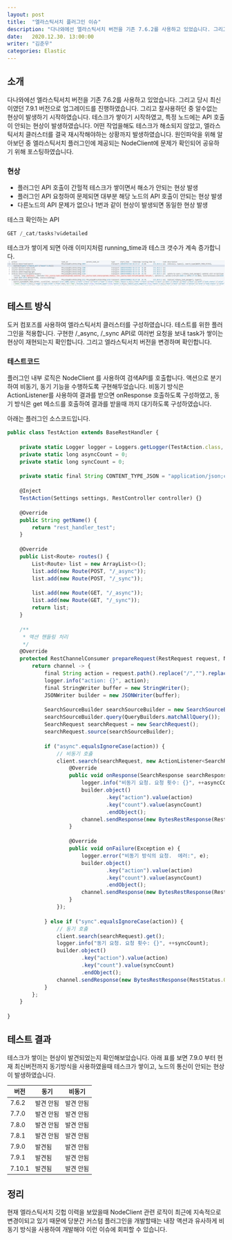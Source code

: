```yaml
---
layout: post
title:  "엘라스틱서치 플러그인 이슈"
description: "다나와에선 엘라스틱서치 버전을 기존 7.6.2를 사용하고 있었습니다. 그리고 당시 최신이였던 7.9.1 버전으로 업그레이드를 진행하였습니다. 그리고 잘사용하던 중 알수없는 현상이 발생하기 시작하였습니다. 테스크가 쌓이기 시작하였고, 특정 노드에는 API 호출이 안되는 현상이 발생하였습니다.  어떤 작업을해도 테스크가 해소되지 않았고, 엘라스틱서치 클러스터를 결국 재시작해야하는 상황까지 발생하였습니다. 원인파악을 위해 알아보던 중 엘라스틱서치 플러그인에 제공되는 NodeClient에 문제가 확인되어 공유하기 위해 포스팅하였습니다." 
date:   2020.12.30. 13:00:00
writer: "김준우"  
categories: Elastic
---
```

## 소개
다나와에선 엘라스틱서치 버전을 기존 7.6.2를 사용하고 있었습니다. 그리고 당시 최신이였던 7.9.1 버전으로 업그레이드를 진행하였습니다. 그리고 잘사용하던 중 알수없는 현상이 발생하기 시작하였습니다. 테스크가 쌓이기 시작하였고, 특정 노드에는 API 호출이 안되는 현상이 발생하였습니다.  어떤 작업을해도 테스크가 해소되지 않았고, 엘라스틱서치 클러스터를 결국 재시작해야하는 상황까지 발생하였습니다. 원인파악을 위해 알아보던 중 엘라스틱서치 플러그인에 제공되는 NodeClient에 문제가 확인되어 공유하기 위해 포스팅하였습니다.

### 현상
- 플러그인 API 호출이 간헐적 테스크가 쌓이면서 해소가 안되는 현상 발생
- 플러그인 API 요청하여 문제되면 대부분 해당 노드의 API 호출이 안되는 현상 발생
- 다른노드의 API 문제가 없으나 1번과 같이 현상이 발생되면 동일한 현상 발생
   

테스크 확인하는 API
```jsx
GET /_cat/tasks?v&detailed
```

테스크가 쌓이게 되면 아래 이미지처럼 running_time과 테스크 갯수가 계속 증가합니다.
![/images/2020-12-30-elasticsearch-plugins-issue/Untitled.png](/images/2020-12-30-elasticsearch-plugins-issue/Untitled.png)

## 테스트 방식

도커 컴포즈를 사용하여 엘라스틱서치 클러스터를 구성하였습니다. 테스트를 위한 플러그인을 적용합니다. 구현한 /_async, /_sync API로 여러번 요청을 보내 task가 쌓이는 현상이 재현되는지 확인합니다. 그리고 엘라스틱서치 버전을 변경하며 확인합니다.

### 테스트코드

플러그인 내부 로직은 NodeClient 를 사용하여 검색API를 호출합니다. 액션으로 분기하여 비동기, 동기 기능을 수행하도록 구현해두었습니다. 비동기 방식은 ActionListener를 사용하여 결과를 받으면 onResponse  호출하도록 구성하였고, 동기 방식은 get 메소드를 호출하여 결과를 받을때 까지 대기하도록 구성하였습니다. 

아래는 플러그인 소스코드입니다.

```jsx
public class TestAction extends BaseRestHandler {

	private static Logger logger = Loggers.getLogger(TestAction.class, "");
	private static long asyncCount = 0;
	private static long syncCount = 0;

	private static final String CONTENT_TYPE_JSON = "application/json;charset=UTF-8";

	@Inject
	TestAction(Settings settings, RestController controller) {}

	@Override
	public String getName() {
		return "rest_handler_test";
	}

	@Override
	public List<Route> routes() {
		List<Route> list = new ArrayList<>();
		list.add(new Route(POST, "/_async"));
		list.add(new Route(POST, "/_sync"));

		list.add(new Route(GET, "/_async"));
		list.add(new Route(GET, "/_sync"));
		return list;
	}

	/**
	 * 액션 핸들링 처리
	 */
	@Override
	protected RestChannelConsumer prepareRequest(RestRequest request, NodeClient client) throws IOException {
		return channel -> {
			final String action = request.path().replace("/","").replace("_", "");
			logger.info("action: {}", action);
			final StringWriter buffer = new StringWriter();
			JSONWriter builder = new JSONWriter(buffer);

			SearchSourceBuilder searchSourceBuilder = new SearchSourceBuilder();
			searchSourceBuilder.query(QueryBuilders.matchAllQuery());
			SearchRequest searchRequest = new SearchRequest();
			searchRequest.source(searchSourceBuilder);

			if ("async".equalsIgnoreCase(action)) {
				// 비동기 호춣
				client.search(searchRequest, new ActionListener<SearchResponse>() {
					@Override
					public void onResponse(SearchResponse searchResponse) {
						logger.info("비동기 요청. 요청 횟수: {}", ++asyncCount);
						builder.object()
								.key("action").value(action)
								.key("count").value(asyncCount)
								.endObject();
						channel.sendResponse(new BytesRestResponse(RestStatus.OK, CONTENT_TYPE_JSON, buffer.toString()));
					}

					@Override
					public void onFailure(Exception e) {
						logger.error("비동기 방식의 요청.  에러:", e);
						builder.object()
								.key("action").value(action)
								.key("count").value(asyncCount)
								.endObject();
						channel.sendResponse(new BytesRestResponse(RestStatus.INTERNAL_SERVER_ERROR, CONTENT_TYPE_JSON, buffer.toString()));
					}
				});

			} else if ("sync".equalsIgnoreCase(action)) {
				// 동기 호춣
				client.search(searchRequest).get();
				logger.info("동기 요청. 요청 횟수: {}", ++syncCount);
				builder.object()
						.key("action").value(action)
						.key("count").value(syncCount)
						.endObject();
				channel.sendResponse(new BytesRestResponse(RestStatus.OK, CONTENT_TYPE_JSON, buffer.toString()));
			}
		};
	}

}
```

## 테스트 결과

테스크가 쌓이는 현상이 발견되었는지 확인해보았습니다. 아래 표를 보면 7.9.0 부터 현재 최신버전까지 동기방식을 사용하였을때 테스크가 쌓이고, 노드의 통신이 안되는 현상이 발생하였습니다. 

|버전|동기|비동기|
|---|---|---|
|7.6.2|발견 안됨|발견 안됨|
|7.7.0|발견 안됨|발견 안됨|
|7.8.0|발견 안됨|발견 안됨|
|7.8.1|발견 안됨|발견 안됨|
|7.9.0|발견됨|발견 안됨|
|7.9.1|발견됨|발견 안됨|
|7.10.1|발견됨|발견 안됨|

## 정리

현재 엘라스틱서치 깃헙 이력을 보았을때 NodeClient 관련 로직이  최근에 지속적으로 변경이되고 있기 때문에 당분간 커스텀 플러그인을 개발할때는 내장 액션과 유사하게 비동기 방식을 사용하여 개발해야 이런 이슈에 회피할 수 있습니다.